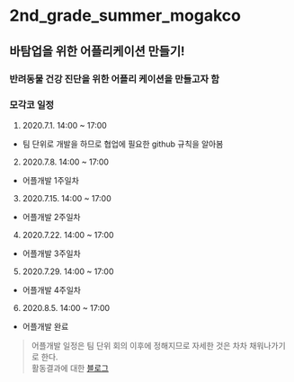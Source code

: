 # 2nd_grade_summer_mogakco

## 바탐업을 위한 어플리케이션 만들기!

### 반려동물 건강 진단을 위한 어플리 케이션을 만들고자 함

### 모각코 일정




1. 2020.7.1. 14:00 ~ 17:00
  + 팀 단위로 개발을 하므로 협업에 필요한 github 규칙을 알아봄 

2. 2020.7.8. 14:00 ~ 17:00
  + 어플개발 1주일차 

3. 2020.7.15. 14:00 ~ 17:00
  + 어플개발 2주일차

4. 2020.7.22. 14:00 ~ 17:00
  + 어플개발 3주일차

5. 2020.7.29. 14:00 ~ 17:00
  + 어플개발 4주일차

6. 2020.8.5. 14:00 ~ 17:00
  + 어플개발 완료
  
  
  
  

> 어플개발 일정은 팀 단위 회의 이후에 정해지므로 자세한 것은 차차 채워나가기로 한다.  
> 활동결과에 대한 [블로그](https://blog.naver.com/eltlwm97)
